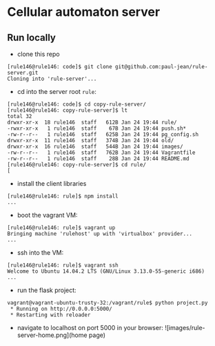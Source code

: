 # Cellular automaton server

## Run locally

- clone this repo
```
[rule146@rule146: code]$ git clone git@github.com:paul-jean/rule-server.git
Cloning into 'rule-server'...
```

- cd into the server root `rule`:

```
[rule146@rule146: code]$ cd copy-rule-server/
[rule146@rule146: copy-rule-server]$ lt
total 32
drwxr-xr-x  18 rule146  staff   612B Jan 24 19:44 rule/
-rwxr-xr-x   1 rule146  staff    67B Jan 24 19:44 push.sh*
-rw-r--r--   1 rule146  staff   625B Jan 24 19:44 pg_config.sh
drwxr-xr-x  11 rule146  staff   374B Jan 24 19:44 old/
drwxr-xr-x  16 rule146  staff   544B Jan 24 19:44 images/
-rw-r--r--   1 rule146  staff   762B Jan 24 19:44 Vagrantfile
-rw-r--r--   1 rule146  staff    28B Jan 24 19:44 README.md
[rule146@rule146: copy-rule-server]$ cd rule/
[
```

- install the client libraries
```
[rule146@rule146: rule]$ npm install
...
```

- boot the vagrant VM:
```
[rule146@rule146: rule]$ vagrant up
Bringing machine 'rulehost' up with 'virtualbox' provider...
...
```

- ssh into the VM:
```
[rule146@rule146: rule]$ vagrant ssh
Welcome to Ubuntu 14.04.2 LTS (GNU/Linux 3.13.0-55-generic i686)
...
```

- run the flask project:
```
vagrant@vagrant-ubuntu-trusty-32:/vagrant/rule$ python project.py
 * Running on http://0.0.0.0:5000/
 * Restarting with reloader
```

- navigate to localhost on port 5000 in your browser:
![images/rule-server-home.png](home page)
